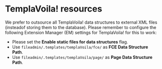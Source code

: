 TemplaVoila! resources
======================

We prefer to outsource all TemplaVoila! data structures to external XML files (insteadof storing them to the database). Please remember to configure the following Extension Manager (EM) settings for TemplaVoila! for this to work: 

*   Please set the **Enable static files for data structures** flag.
*   Use `fileadmin/.templates/templaVoila/fce/` as **FCE Data Structure Path**.
*   Use `fileadmin/.templates/templaVoila/page/` as **Page Data Structure Path**.
